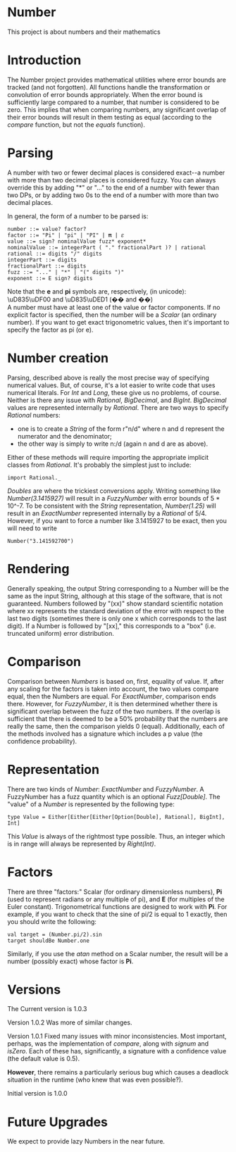 # Number
This project is about numbers and their mathematics

Introduction
============
The Number project provides mathematical utilities where error bounds are tracked (and not forgotten).
All functions handle the transformation or convolution of error bounds appropriately.
When the error bound is sufficiently large compared to a number, that number is considered to be zero.
This implies that when comparing numbers, any significant overlap of their error bounds will result in them testing
as equal (according to the _compare_ function, but not the _equals_ function).

Parsing
=======
A number with two or fewer decimal places is considered exact--a number with more than two decimal places is
considered fuzzy.
You can always override this by adding "*" or "..." to the end of a number with fewer than two DPs,
or by adding two 0s to the end of a number with more than two decimal places.

In general, the form of a number to be parsed is:
  
    number ::= value? factor?
    factor ::= "Pi" | "pi" | "PI" | 𝛑 | 𝜀
    value ::= sign? nominalValue fuzz* exponent*
    nominalValue ::= integerPart ( "." fractionalPart )? | rational
    rational ::= digits "/" digits
    integerPart ::= digits
    fractionalPart ::= digits
    fuzz ::= "..." | "*" | "(" digits ")"
    exponent ::= E sign? digits

Note that the __e__ and __pi__ symbols are, respectively,
(in unicode):   \uD835\uDF00 and \uD835\uDED1 (&#xD835;&#xDF00; and &#xD835;&#xDED1;)  
A number must have at least one of the value or factor components.
If no explicit factor is specified, then the number will be a _Scalar_ (an ordinary number).
If you want to get exact trigonometric values, then it's important to specify the factor as pi (or e).

Number creation
===============
Parsing, described above is really the most precise way of specifying numerical values.
But, of course, it's a lot easier to write code that uses numerical literals.
For _Int_ and _Long_, these give us no problems, of course.
Neither is there any issue with _Rational_, _BigDecimal_, and _BigInt_.
_BigDecimal_ values are represented internally by _Rational_.
There are two ways to specify _Rational_ numbers:

* one is to create a _String_ of the form r"n/d" where n and d represent the numerator and the denominator;
* the other way is simply to write n:/d (again n and d are as above).

Either of these methods will require importing the appropriate implicit classes from _Rational_.
It's probably the simplest just to include:

    import Rational._

_Doubles_ are where the trickiest conversions apply.
Writing something like _Number(3.1415927)_ will result in a _FuzzyNumber_ with error bounds of 5 * 10^-7.
To be consistent with the _String_ representation, _Number(1.25)_ will result in an _ExactNumber_ represented internally
by a _Rational_ of 5/4.
However, if you want to force a number like 3.1415927 to be exact, then you will need to write

    Number("3.141592700")

Rendering
=========
Generally speaking, the output String corresponding to a Number will be the same as the input String,
although at this stage of the software, that is not guaranteed.
Numbers followed by "(xx)" show standard scientific notation where xx represents the standard deviation of the error
with respect to the last two digits (sometimes there is only one x which corresponds to the last digit).
If a Number is followed by "[xx]," this corresponds to a "box" (i.e. truncated uniform) error distribution.

Comparison
==========
Comparison between _Numbers_ is based on, first, equality of value.
If, after any scaling for the factors is taken into account, the two values compare equal, then the Numbers are equal.
For _ExactNumber_, comparison ends there.
However, for _FuzzyNumber_, it is then determined whether there is significant overlap
between the fuzz of the two numbers.
If the overlap is sufficient that there is deemed to be a 50% probability that the numbers are really the same,
then the comparison yields 0 (equal).
Additionally, each of the methods involved has a signature which includes a p value (the confidence probability).
  
Representation
==============
There are two kinds of _Number_: _ExactNumber_ and _FuzzyNumber_.
A FuzzyNumber has a fuzz quantity which is an optional _Fuzz[Double]_.
The "value" of a _Number_ is represented by the following type:

    type Value = Either[Either[Either[Option[Double], Rational], BigInt], Int]

This _Value_ is always of the rightmost type possible.
Thus, an integer which is in range will always be represented by _Right(Int)_.

Factors
=======
There are three "factors:" Scalar (for ordinary dimensionless numbers), __Pi__ (used to represent radians or any multiple of pi),
and __E__ (for multiples of the Euler constant).
Trigonometrical functions are designed to work with __Pi__.
For example, if you want to check that the sine of pi/2 is equal to 1 exactly, then you should write the following:

    val target = (Number.pi/2).sin
    target shouldBe Number.one

Similarly, if you use the _atan_ method on a Scalar number, the result will be a number (possibly exact) whose factor is __Pi__.

Versions
========
The Current version is 1.0.3

Version 1.0.2 Was more of similar changes.

Version 1.0.1 Fixed many issues with minor inconsistencies.
Most important, perhaps, was the implementation of _compare_, along with _signum_ and _isZero_.
Each of these has, significantly, a signature with a confidence value (the default value is 0.5).

**However**, there remains a particularly serious bug which causes a deadlock situation in the runtime (who knew that was even possible?).

Initial version is 1.0.0

Future Upgrades
===============
We expect to provide lazy Numbers in the near future.
